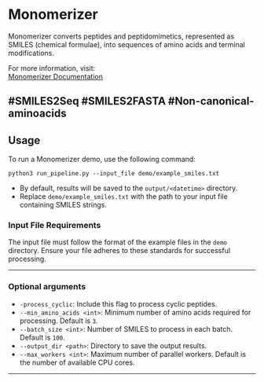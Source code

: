 # Monomerizer

Monomerizer converts peptides and peptidomimetics, represented as SMILES (chemical formulae), into sequences of amino acids and terminal modifications.

For more information, visit:  
[Monomerizer Documentation](https://...)

#SMILES2Seq #SMILES2FASTA #Non-canonical-aminoacids
---

## Usage

To run a Monomerizer demo, use the following command:

```
python3 run_pipeline.py --input_file demo/example_smiles.txt
```

- By default, results will be saved to the `output/<datetime>` directory.  
- Replace `demo/example_smiles.txt` with the path to your input file containing SMILES strings.  

### Input File Requirements
The input file must follow the format of the example files in the `demo` directory. Ensure your file adheres to these standards for successful processing.  

---

### Optional arguments

- `-process_cyclic`: Include this flag to process cyclic peptides.
- `--min_amino_acids <int>`: Minimum number of amino acids required for processing. Default is `3`.
- `--batch_size <int>`: Number of SMILES to process in each batch. Default is `100`.
- `--output_dir <path>`: Directory to save the output results.
- `--max_workers <int>`: Maximum number of parallel workers. Default is the number of available CPU cores.

---
